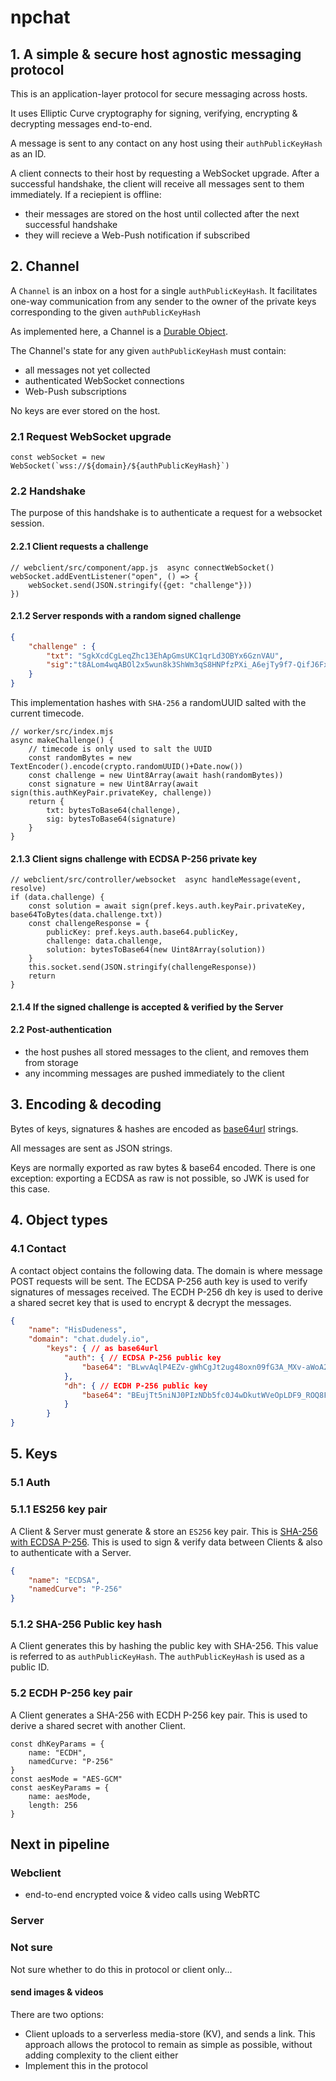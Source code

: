 # npchat
## 1. A simple & secure host agnostic messaging protocol
This is an application-layer protocol for secure messaging across hosts.

It uses Elliptic Curve cryptography for signing, verifying, encrypting & decrypting messages end-to-end.

A message is sent to any contact on any host using their `authPublicKeyHash` as an ID.

A client connects to their host by requesting a WebSocket upgrade.
After a successful handshake, the client will receive all messages sent to them immediately.
If a reciepient is offline:
- their messages are stored on the host until collected after the next successful handshake
- they will recieve a Web-Push notification if subscribed

## 2. Channel
A `Channel` is an inbox on a host for a single `authPublicKeyHash`.
It facilitates one-way communication from any sender to the owner of the private keys corresponding to the given `authPublicKeyHash`

As implemented here, a Channel is a [Durable Object](https://developers.cloudflare.com/workers/learning/using-durable-objects).

The Channel's state for any given `authPublicKeyHash` must contain:
- all messages not yet collected
- authenticated WebSocket connections
- Web-Push subscriptions

No keys are ever stored on the host.

### 2.1 Request WebSocket upgrade
```JS
const webSocket = new WebSocket(`wss://${domain}/${authPublicKeyHash}`)
```

### 2.2 Handshake
The purpose of this handshake is to authenticate a request for a websocket session.

#### 2.2.1 Client requests a challenge
```JS
// webclient/src/component/app.js  async connectWebSocket()
webSocket.addEventListener("open", () => {
	webSocket.send(JSON.stringify({get: "challenge"}))
})
```
#### 2.1.2 Server responds with a random signed challenge
```JSON
{
	"challenge" : {
		"txt": "SgkXcdCgLeqZhc13EhApGmsUKC1qrLd3OBYx6GznVAU",
		"sig":"t8ALom4wqABOl2x5wun8k3ShWm3qS8HNPfzPXi_A6ejTy9f7-QifJ6FxgE9lA4bssvWkdBC9OG_sQKuA0rOfww"
	}
}
```
This implementation hashes with `SHA-256` a randomUUID salted with the current timecode.
```JS
// worker/src/index.mjs
async makeChallenge() {
	// timecode is only used to salt the UUID
	const randomBytes = new TextEncoder().encode(crypto.randomUUID()+Date.now())
	const challenge = new Uint8Array(await hash(randomBytes))
	const signature = new Uint8Array(await sign(this.authKeyPair.privateKey, challenge))
	return {
		txt: bytesToBase64(challenge),
		sig: bytesToBase64(signature)
	}
}
```

#### 2.1.3 Client signs challenge with ECDSA P-256 private key
```JS
// webclient/src/controller/websocket  async handleMessage(event, resolve)
if (data.challenge) {
	const solution = await sign(pref.keys.auth.keyPair.privateKey, base64ToBytes(data.challenge.txt))
	const challengeResponse = {
		publicKey: pref.keys.auth.base64.publicKey,
		challenge: data.challenge,
		solution: bytesToBase64(new Uint8Array(solution))
	}
	this.socket.send(JSON.stringify(challengeResponse))
	return
}
```

#### 2.1.4 If the signed challenge is accepted & verified by the Server

#### 2.2 Post-authentication
- the host pushes all stored messages to the client, and removes them from storage
- any incomming messages are pushed immediately to the client

## 3. Encoding & decoding
Bytes of keys, signatures & hashes are encoded as [base64url](https://www.rfc-editor.org/rfc/rfc4648#page-7) strings.

All messages are sent as JSON strings.

Keys are normally exported as raw bytes & base64 encoded.
There is one exception: exporting a ECDSA as raw is not possible, so JWK is used for this case.

## 4. Object types

### 4.1 Contact
A contact object contains the following data. The domain is where message POST requests will be sent.
The ECDSA P-256 auth key is used to verify signatures of messages received.
The ECDH P-256 dh key is used to derive a shared secret key that is used to encrypt & decrypt the messages.
```JSON
{
	"name": "HisDudeness",
	"domain": "chat.dudely.io",
		"keys": { // as base64url
			"auth": { // ECDSA P-256 public key
				"base64": "BLwvAqlP4EZv-gWhCgJt2ug48oxn09fG3A_MXv-aWoA2cDOCKE0SHS76xy2IIGEKVLdFrGm3wORFyZNRniGjpcg"
			},
			"dh": { // ECDH P-256 public key
				"base64": "BEujTt5niNJ0PIzNDb5fc0J4wDkutWVeOpLDF9_ROQ8FShjKc8X-pU0oZSW2fvsjx6xTP9ueHP6mqTyjYGcVhhs"
			}
		}
}
```

## 5. Keys
### 5.1 Auth
### 5.1.1 ES256 key pair
A Client & Server must generate & store an `ES256` key pair. This is [SHA-256 with ECDSA P-256](https://datatracker.ietf.org/doc/html/rfc7518#page-9).
This is used to sign & verify data between Clients & also to authenticate with a Server.
```JSON
{
	"name": "ECDSA",
	"namedCurve": "P-256"
}
```

### 5.1.2 SHA-256 Public key hash
A Client generates this by hashing the public key with SHA-256.
This value is referred to as `authPublicKeyHash`.
The `authPublicKeyHash` is used as a public ID.

### 5.2 ECDH P-256 key pair
A Client generates a SHA-256 with ECDH P-256 key pair. This is used to derive a shared secret with another Client.
```JS
const dhKeyParams = {
	name: "ECDH",
	namedCurve: "P-256"
}
const aesMode = "AES-GCM"
const aesKeyParams = {
	name: aesMode,
	length: 256
}
```

## Next in pipeline
### Webclient
- end-to-end encrypted voice & video calls using WebRTC

### Server

### Not sure
Not sure whether to do this in protocol or client only...
#### send images & videos
There are two options:
- Client uploads to a serverless media-store (KV), and sends a link.
		This approach allows the protocol to remain as simple as possible, without adding complexity to the client either
- Implement this in the protocol